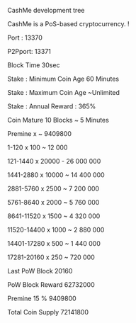 
CashMe development tree

CashMe is a PoS-based cryptocurrency. !


Port : 13370

P2Pport: 13371

Block Time 30sec

Stake : Minimum Coin Age 60 Minutes

Stake : Maximum Coin Age ~Unlimited

Stake : Annual Reward : 365% 

Coin Mature 10 Blocks ~ 5 Minutes


Premine		x       ~    9409800

1-120		x   100 ~     12 000

121-1440	x 20000 - 26 000 000 

1441-2880	x 10000 ~ 14 400 000

2881-5760	x  2500 ~  7 200 000

5761-8640	x  2000 ~  5 760 000

8641-11520	x  1500 ~  4 320 000

11520-14400	x  1000 ~  2 880 000

14401-17280	x   500 ~  1 440 000

17281-20160	x   250 ~    720 000

Last PoW Block 20160 

PoW Block Reward  62732000

Premine 15 %       9409800

Total Coin Supply 72141800

